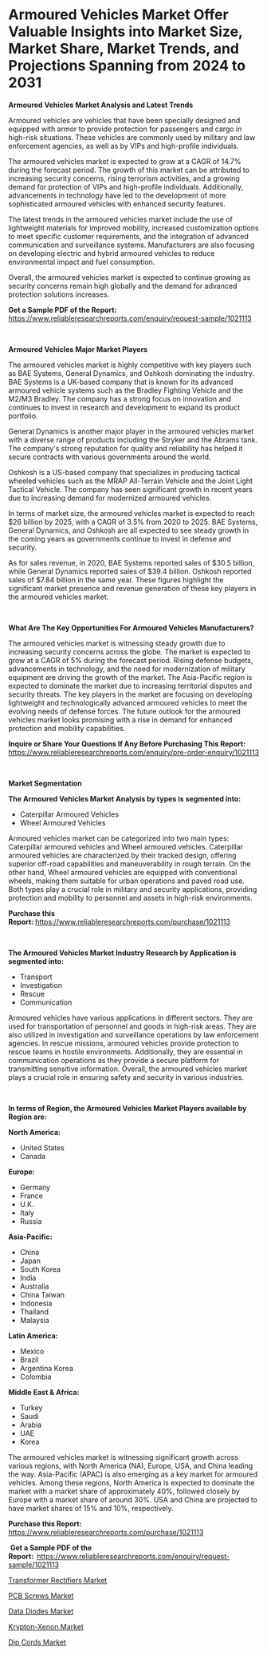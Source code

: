 <p><h1>Armoured Vehicles Market Offer Valuable Insights into Market Size, Market Share, Market Trends, and Projections Spanning from 2024 to 2031</h1></p><p><strong>Armoured Vehicles Market Analysis and Latest Trends</strong></p>
<p><p>Armoured vehicles are vehicles that have been specially designed and equipped with armor to provide protection for passengers and cargo in high-risk situations. These vehicles are commonly used by military and law enforcement agencies, as well as by VIPs and high-profile individuals.</p><p>The armoured vehicles market is expected to grow at a CAGR of 14.7% during the forecast period. The growth of this market can be attributed to increasing security concerns, rising terrorism activities, and a growing demand for protection of VIPs and high-profile individuals. Additionally, advancements in technology have led to the development of more sophisticated armoured vehicles with enhanced security features.</p><p>The latest trends in the armoured vehicles market include the use of lightweight materials for improved mobility, increased customization options to meet specific customer requirements, and the integration of advanced communication and surveillance systems. Manufacturers are also focusing on developing electric and hybrid armoured vehicles to reduce environmental impact and fuel consumption.</p><p>Overall, the armoured vehicles market is expected to continue growing as security concerns remain high globally and the demand for advanced protection solutions increases.</p></p>
<p><strong>Get a Sample PDF of the Report:&nbsp;</strong> <a href="https://www.reliableresearchreports.com/enquiry/request-sample/1021113">https://www.reliableresearchreports.com/enquiry/request-sample/1021113</a></p>
<p>&nbsp;</p>
<p><strong>Armoured Vehicles Major Market Players</strong></p>
<p><p>The armoured vehicles market is highly competitive with key players such as BAE Systems, General Dynamics, and Oshkosh dominating the industry. BAE Systems is a UK-based company that is known for its advanced armoured vehicle systems such as the Bradley Fighting Vehicle and the M2/M3 Bradley. The company has a strong focus on innovation and continues to invest in research and development to expand its product portfolio.</p><p>General Dynamics is another major player in the armoured vehicles market with a diverse range of products including the Stryker and the Abrams tank. The company's strong reputation for quality and reliability has helped it secure contracts with various governments around the world.</p><p>Oshkosh is a US-based company that specializes in producing tactical wheeled vehicles such as the MRAP All-Terrain Vehicle and the Joint Light Tactical Vehicle. The company has seen significant growth in recent years due to increasing demand for modernized armoured vehicles.</p><p>In terms of market size, the armoured vehicles market is expected to reach $26 billion by 2025, with a CAGR of 3.5% from 2020 to 2025. BAE Systems, General Dynamics, and Oshkosh are all expected to see steady growth in the coming years as governments continue to invest in defense and security.</p><p>As for sales revenue, in 2020, BAE Systems reported sales of $30.5 billion, while General Dynamics reported sales of $39.4 billion. Oshkosh reported sales of $7.84 billion in the same year. These figures highlight the significant market presence and revenue generation of these key players in the armoured vehicles market.</p></p>
<p>&nbsp;</p>
<p><strong>What Are The Key Opportunities For Armoured Vehicles Manufacturers?</strong></p>
<p><p>The armoured vehicles market is witnessing steady growth due to increasing security concerns across the globe. The market is expected to grow at a CAGR of 5% during the forecast period. Rising defense budgets, advancements in technology, and the need for modernization of military equipment are driving the growth of the market. The Asia-Pacific region is expected to dominate the market due to increasing territorial disputes and security threats. The key players in the market are focusing on developing lightweight and technologically advanced armoured vehicles to meet the evolving needs of defense forces. The future outlook for the armoured vehicles market looks promising with a rise in demand for enhanced protection and mobility capabilities.</p></p>
<p><strong>Inquire or Share Your Questions If Any Before Purchasing This Report:</strong> <a href="https://www.reliableresearchreports.com/enquiry/pre-order-enquiry/1021113">https://www.reliableresearchreports.com/enquiry/pre-order-enquiry/1021113</a></p>
<p>&nbsp;</p>
<p><strong>Market Segmentation</strong></p>
<p><strong>The Armoured Vehicles Market Analysis by types is segmented into:</strong></p>
<p><ul><li>Caterpillar Armoured Vehicles</li><li>Wheel Armoured Vehicles</li></ul></p>
<p><p>Armoured vehicles market can be categorized into two main types: Caterpillar armoured vehicles and Wheel armoured vehicles. Caterpillar armoured vehicles are characterized by their tracked design, offering superior off-road capabilities and maneuverability in rough terrain. On the other hand, Wheel armoured vehicles are equipped with conventional wheels, making them suitable for urban operations and paved road use. Both types play a crucial role in military and security applications, providing protection and mobility to personnel and assets in high-risk environments.</p></p>
<p><strong>Purchase this Report:&nbsp;</strong><a href="https://www.reliableresearchreports.com/purchase/1021113">https://www.reliableresearchreports.com/purchase/1021113</a></p>
<p>&nbsp;</p>
<p><strong>The Armoured Vehicles Market Industry Research by Application is segmented into:</strong></p>
<p><ul><li>Transport</li><li>Investigation</li><li>Rescue</li><li>Communication</li></ul></p>
<p><p>Armoured vehicles have various applications in different sectors. They are used for transportation of personnel and goods in high-risk areas. They are also utilized in investigation and surveillance operations by law enforcement agencies. In rescue missions, armoured vehicles provide protection to rescue teams in hostile environments. Additionally, they are essential in communication operations as they provide a secure platform for transmitting sensitive information. Overall, the armoured vehicles market plays a crucial role in ensuring safety and security in various industries.</p></p>
<p>&nbsp;</p>
<p><strong>In terms of Region, the Armoured Vehicles Market Players available by Region are:</strong></p>
<p>
    <p> <strong> North America: </strong>
        <ul>
            <li>United States</li>
            <li>Canada</li>
        </ul>
        </p> 
    <p> <strong> Europe: </strong>
        <ul>
            <li>Germany</li>
            <li>France</li>
            <li>U.K.</li>
            <li>Italy</li>
            <li>Russia</li>
        </ul>
        </p> 
    <p> <strong> Asia-Pacific: </strong>
        <ul>
            <li>China</li>
            <li>Japan</li>
            <li>South Korea</li>
            <li>India</li>
            <li>Australia</li>
            <li>China Taiwan</li>
            <li>Indonesia</li>
            <li>Thailand</li>
            <li>Malaysia</li>
        </ul>
        </p> 
    <p> <strong> Latin America: </strong>
        <ul>
            <li>Mexico</li>
            <li>Brazil</li>
            <li>Argentina Korea</li>
            <li>Colombia</li>
        </ul>
        </p> 
    <p> <strong> Middle East & Africa: </strong>
        <ul>
            <li>Turkey</li>
            <li>Saudi</li>
            <li>Arabia</li>
            <li>UAE</li>
            <li>Korea</li>
        </ul>
    </p>
    </p>
<p><p>The armoured vehicles market is witnessing significant growth across various regions, with North America (NA), Europe, USA, and China leading the way. Asia-Pacific (APAC) is also emerging as a key market for armoured vehicles. Among these regions, North America is expected to dominate the market with a market share of approximately 40%, followed closely by Europe with a market share of around 30%. USA and China are projected to have market shares of 15% and 10%, respectively.</p></p>
<p><strong>Purchase this Report: </strong><a href="https://www.reliableresearchreports.com/purchase/1021113">https://www.reliableresearchreports.com/purchase/1021113</a></p>
<p>&nbsp;<strong>Get a Sample PDF of the Report:&nbsp;&nbsp;</strong><a href="https://www.reliableresearchreports.com/enquiry/request-sample/1021113">https://www.reliableresearchreports.com/enquiry/request-sample/1021113</a></p>
<p><strong></strong></p>
<p><p><a href="https://medium.com/@dorisstephens14/transformer-rectifiers-market-size-and-market-trends-complete-industry-overview-2024-to-2031-a1885e1379ae">Transformer Rectifiers Market</a></p><p><a href="https://medium.com/@madelynhowe_34212/pcb-screws-market-insights-into-market-cagr-market-trends-and-growth-strategies-c25a790e5593">PCB Screws Market</a></p><p><a href="https://medium.com/@dorisstephens14/data-diodes-nbsp-market-focuses-on-market-share-size-and-projected-forecast-till-2031-db4636463069">Data Diodes Market</a></p><p><a href="https://github.com/Sinjinluong3e0awx2m195k76/Market-Research-Report-List-1/blob/main/krypton-xenon-market.md">Krypton-Xenon Market</a></p><p><a href="https://github.com/CliffMedina6/Market-Research-Report-List-3/blob/main/dip-cords-market.md">Dip Cords Market</a></p></p>
